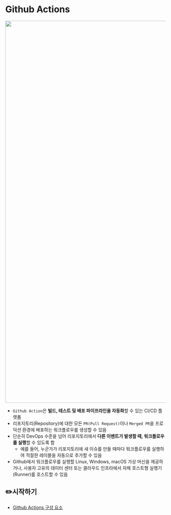 # Github Actions

<img src="https://framerusercontent.com/images/DpFlQxGUeuFQ4c035JgoDfQos.jpg?scale-down-to=1024" width="1200">  

- `Github Action`은 <b>빌드, 테스트 및 배포 파이프라인을 자동화</b>할 수 있는 CI/CD 플랫폼
- 리포지토리(Repository)에 대한 모든 `PR(Pull Request)`이나 `Merged PR`을 프로덕션 환경에 배포하는 워크플로우를 생성할 수 있음
- 단순히 DevOps 수준을 넘어 리포지토리에서 <b>다른 이벤트가 발생할 때, 워크플로우를 실행</b>할 수 있도록 함
    - 예를 들어, 누군가가 리포지토리에 새 이슈를 만들 때마다 워크플로우를 실행하여 적절한 레이블을 자동으로 추가할 수 있음
- Github에서 워크플로우를 실행할 Linux, Windows, macOS 가상 머신을 제공하거나, 사용자 고유의 데이터 센터 또는 클라우드 인프라에서 자체 호스트형 실행기(Runner)를 호스트할 수 있음

## ✏️시작하기
- [Github Actions 구성 요소](Github%20Actions%20Overview.md)
